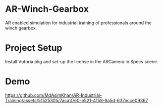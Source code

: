 # AR-Winch-Gearbox
AR enabled simulation for industrial training of professionals around the winch gearbox.

# Project Setup
Install Vuforia pkg and set-up the license in the ARCamera in Specs scene.

# Demo
https://github.com/MdAsimKhan/AR-Industrial-Training/assets/51525305/7aca37e0-e521-4158-8a5d-637ecce09367


